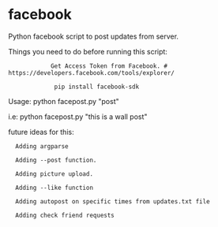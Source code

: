 # facebook
Python facebook script to post updates from server.

Things you need to do before running this script:

                
                Get Access Token from Facebook. # https://developers.facebook.com/tools/explorer/
                
                 pip install facebook-sdk
                 
  Usage: python facepost.py "post"
  
  i.e: python facepost.py "this is a wall post"
  
  future ideas for this:
      
      Adding argparse
      
      Adding --post function.
      
      Adding picture upload. 
      
      Adding --like function
      
      Adding autopost on specific times from updates.txt file
      
      Adding check friend requests
      
      
  
